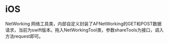 # iOS

NetWorking 网络工具类，内部自定义封装了AFNetWorking的GET和POST数据请求，当前为swift版本。拖入NetWorkingTool类，参数shareTools为接口，调入方法request即可。



